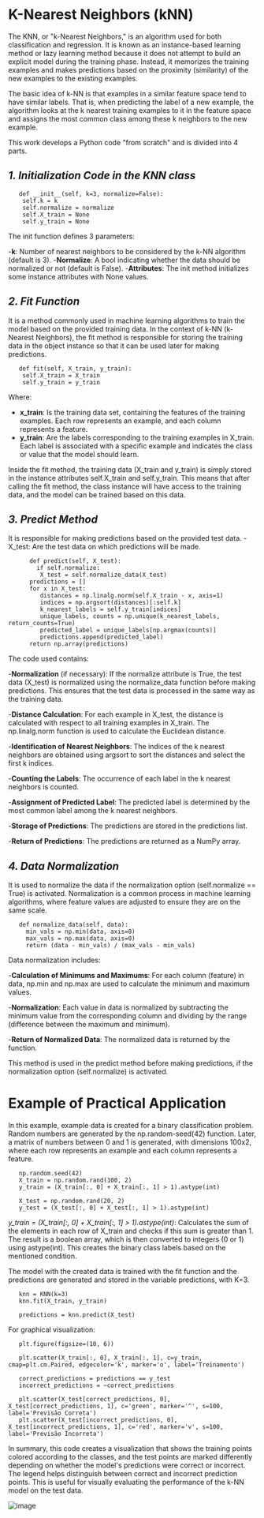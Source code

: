#  K-Nearest Neighbors (kNN)

The KNN, or "k-Nearest Neighbors," is an algorithm used for both classification and regression. It is known as an instance-based learning method or lazy learning method because it does not attempt to build an explicit model during the training phase. Instead, it memorizes the training examples and makes predictions based on the proximity (similarity) of the new examples to the existing examples.

The basic idea of k-NN is that examples in a similar feature space tend to have similar labels. That is, when predicting the label of a new example, the algorithm looks at the k nearest training examples to it in the feature space and assigns the most common class among these k neighbors to the new example.

This work develops a Python code "from scratch" and is divided into 4 parts.

## *1. Initialization Code in the KNN class*

       def __init__(self, k=3, normalize=False):
        self.k = k
        self.normalize = normalize
        self.X_train = None
        self.y_train = None
   
The init function defines 3 parameters:

 -**k**: Number of nearest neighbors to be considered by the k-NN algorithm (default is 3).
 -**Normalize**: A bool indicating whether the data should be normalized or not (default is False).
 -**Attributes**: The init method initializes some instance attributes with None values.


## *2. Fit Function*
 It is a method commonly used in machine learning algorithms to train the model based on the provided training data. In the context of k-NN (k-Nearest Neighbors), the fit method is responsible for storing the training data in the object instance so that it can be used later for making predictions.
 
       def fit(self, X_train, y_train):
        self.X_train = X_train
        self.y_train = y_train
   
  Where:
   - **x_train**: Is the training data set, containing the features of the training examples. Each row represents an example, and each column represents a feature.
   - **y_train**: Are the labels corresponding to the training examples in X_train. Each label is associated with a specific example and indicates the class or value that the model should learn.

Inside the fit method, the training data (X_train and y_train) is simply stored in the instance attributes self.X_train and self.y_train. This means that after calling the fit method, the class instance will have access to the training data, and the model can be trained based on this data.

## *3. Predict Method*
It is responsible for making predictions based on the provided test data.
    - X_test: Are the test data on which predictions will be made.

          def predict(self, X_test):
            if self.normalize:
             X_test = self.normalize_data(X_test)
          predictions = []
          for x in X_test:
             distances = np.linalg.norm(self.X_train - x, axis=1)
             indices = np.argsort(distances)[:self.k]
             k_nearest_labels = self.y_train[indices]
             unique_labels, counts = np.unique(k_nearest_labels, return_counts=True)
             predicted_label = unique_labels[np.argmax(counts)]
             predictions.append(predicted_label)
          return np.array(predictions)
        
The code used contains:

  -**Normalization** (if necessary): If the normalize attribute is True, the test data (X_test) is normalized using the normalize_data function before making predictions. This ensures that the test data is processed in the same way as the training data.

  -**Distance Calculation**: For each example in X_test, the distance is calculated with respect to all training examples in X_train. The np.linalg.norm function is used to calculate the Euclidean distance.

  -**Identification of Nearest Neighbors**: The indices of the k nearest neighbors are obtained using argsort to sort the distances and select the first k indices.

  -**Counting the Labels**: The occurrence of each label in the k nearest neighbors is counted.

  -**Assignment of Predicted Label**: The predicted label is determined by the most common label among the k nearest neighbors.

  -**Storage of Predictions**: The predictions are stored in the predictions list.

  -**Return of Predictions**: The predictions are returned as a NumPy array.

## *4. Data Normalization*
  It is used to normalize the data if the normalization option (self.normalize == True) is activated. Normalization is a common process in machine learning algorithms, where feature values are adjusted to ensure they are on the same scale.

       def normalize_data(self, data):
         min_vals = np.min(data, axis=0)
         max_vals = np.max(data, axis=0)
         return (data - min_vals) / (max_vals - min_vals)

Data normalization includes:

  -**Calculation of Minimums and Maximums**: For each column (feature) in data, np.min and np.max are used to calculate the minimum and maximum values.

  -**Normalization**: Each value in data is normalized by subtracting the minimum value from the corresponding column and dividing by the range (difference between the maximum and minimum).

  -**Return of Normalized Data**: The normalized data is returned by the function.

This method is used in the predict method before making predictions, if the normalization option (self.normalize) is activated.

# Example of Practical Application

In this example, example data is created for a binary classification problem.
Random numbers are generated by the np.random-seed(42) function. Later, a matrix of numbers between 0 and 1 is generated, with dimensions 100x2, where each row represents an example and each column represents a feature.




       np.random.seed(42)
       X_train = np.random.rand(100, 2)
       y_train = (X_train[:, 0] + X_train[:, 1] > 1).astype(int)

       X_test = np.random.rand(20, 2)
       y_test = (X_test[:, 0] + X_test[:, 1] > 1).astype(int)


*y_train = (X_train[:, 0] + X_train[:, 1] > 1).astype(int)*: Calculates the sum of the elements in each row of X_train and checks if this sum is greater than 1. The result is a boolean array, which is then converted to integers (0 or 1) using astype(int). This creates the binary class labels based on the mentioned condition.

The model with the created data is trained with the fit function and the predictions are generated and stored in the variable predictions, with K=3.

       knn = KNN(k=3)
       knn.fit(X_train, y_train)

       predictions = knn.predict(X_test)

For graphical visualization:


       plt.figure(figsize=(10, 6))

       plt.scatter(X_train[:, 0], X_train[:, 1], c=y_train, cmap=plt.cm.Paired, edgecolor='k', marker='o', label='Treinamento')

       correct_predictions = predictions == y_test
       incorrect_predictions = ~correct_predictions

       plt.scatter(X_test[correct_predictions, 0], X_test[correct_predictions, 1], c='green', marker='^', s=100, label='Previsão Correta')
       plt.scatter(X_test[incorrect_predictions, 0], X_test[incorrect_predictions, 1], c='red', marker='v', s=100, label='Previsão Incorreta')


In summary, this code creates a visualization that shows the training points colored according to the classes, and the test points are marked differently depending on whether the model's predictions were correct or incorrect. The legend helps distinguish between correct and incorrect prediction points. This is useful for visually evaluating the performance of the k-NN model on the test data.

![image](https://github.com/claudiacp6/K_Nearest_Neighbors/assets/147619731/4a7090dd-e8f7-4fad-8309-29c3acf27415)




